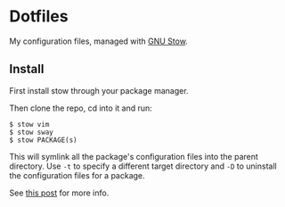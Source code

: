 # Dotfiles

My configuration files, managed with
[GNU Stow](https://www.gnu.org/software/stow/).

## Install

First install stow through your package manager.

Then clone the repo, cd into it and run:

    $ stow vim
    $ stow sway
    $ stow PACKAGE(s)

This will symlink all the package's configuration files into the parent
directory. Use `-t` to specify a different target directory and `-D` to
uninstall the configuration files for a package.

See [this post](http://brandon.invergo.net/news/2012-05-26-using-gnu-stow-to-manage-your-dotfiles.html)
for more info.
